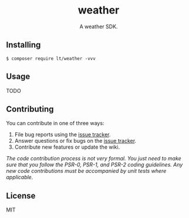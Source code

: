 <h1 align="center"> weather </h1>

<p align="center"> A weather SDK.</p>


## Installing

```shell
$ composer require lt/weather -vvv
```

## Usage

TODO

## Contributing

You can contribute in one of three ways:

1. File bug reports using the [issue tracker](https://github.com/lt/weather/issues).
2. Answer questions or fix bugs on the [issue tracker](https://github.com/lt/weather/issues).
3. Contribute new features or update the wiki.

_The code contribution process is not very formal. You just need to make sure that you follow the PSR-0, PSR-1, and PSR-2 coding guidelines. Any new code contributions must be accompanied by unit tests where applicable._

## License

MIT